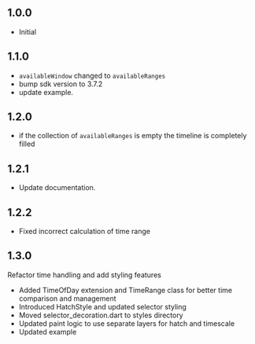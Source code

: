 ## 1.0.0

* Initial

## 1.1.0

* `availableWindow` changed to `availableRanges`
* bump sdk version to 3.7.2
* update example.

## 1.2.0

* if the collection of `availableRanges` is empty the timeline is completely filled

## 1.2.1

* Update documentation.

## 1.2.2

* Fixed incorrect calculation of time range

## 1.3.0

Refactor time handling and add styling features

* Added TimeOfDay extension and TimeRange class for better time comparison and management
* Introduced HatchStyle and updated selector styling
* Moved selector_decoration.dart to styles directory
* Updated paint logic to use separate layers for hatch and timescale
* Updated example